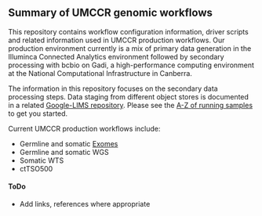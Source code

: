 ## Summary of UMCCR genomic workflows

This repository contains workflow configuration information, driver scripts and related information used in UMCCR production workflows. Our production environment currently is a mix of primary data generation in the Illuminca Connected Analytics environment followed by secondary processing with bcbio on Gadi, a high-performance computing environment at the National Computational Infrastructure in Canberra.

The information in this repository focuses on the secondary data processing steps. Data staging from different object stores is documented in a related [Google-LIMS repository](https://github.com/umccr/google_lims). Please see the [A-Z of running samples](https://github.com/umccr/google_lims/blob/master/docs/a_z_setting_up_bcbio_run.md) to get you started.

Current UMCCR production workflows include:

* Germline and somatic [Exomes](https://github.com/umccr/workflows/blob/master/README_Exome.md)
* Germline and somatic WGS
* Somatic WTS
* ctTSO500

#### ToDo

* Add links, references where appropriate